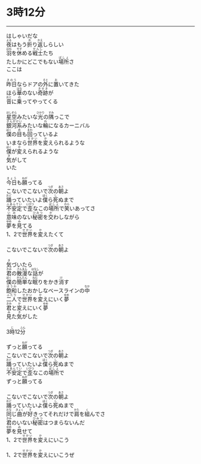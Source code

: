 # 3時12分
---
<lyric>
はしゃいだな<br/>&#13;
<ruby>夜<rt>よる</rt></ruby>はもう<ruby>折<rt>お</rt></ruby>り<ruby>返<rt>かえ</rt></ruby>しらしい<br/>&#13;
<ruby>羽<rt>はね</rt></ruby>を<ruby>休<rt>やす</rt></ruby>める<ruby>戦士<rt>せんし</rt></ruby>たち<br/>&#13;
たしかにどこでもない<ruby>場所<rt>ばしょ</rt></ruby>さ<br/>&#13;
ここは<br/>&#13;
<br/>&#13;
<ruby>昨日<rt>きのう</rt></ruby>ならドアの<ruby>外<rt>そと</rt></ruby>に<ruby>置<rt>お</rt></ruby>いてきた<br/>&#13;
ほら<ruby>華<rt>はな</rt></ruby>のない<ruby>奇跡<rt>きせき</rt></ruby>が<br/>&#13;
<ruby>音<rt>おと</rt></ruby>に<ruby>乗<rt>の</rt></ruby>ってやってくる<br/>&#13;
<br/>&#13;
<ruby>星空<rt>ほしぞら</rt></ruby>みたいな<ruby>光<rt>ひかり</rt></ruby>の<ruby>隅<rt>すみ</rt></ruby>っこで<br/>&#13;
<ruby>銀河系<rt>ぎんがけい</rt></ruby>みたいな<ruby>輪<rt>わ</rt></ruby>になるカーニバル<br/>&#13;
<ruby>僕<rt>ぼく</rt></ruby>の<ruby>目<rt>め</rt></ruby>も<ruby>回<rt>まわ</rt></ruby>っているよ<br/>&#13;
いまなら<ruby>世界<rt>せかい</rt></ruby>を<ruby>変<rt>か</rt></ruby>えられるような<br/>&#13;
<ruby>僕<rt>ぼく</rt></ruby>が<ruby>変<rt>か</rt></ruby>えられるような<br/>&#13;
<ruby>気<rt>き</rt></ruby>がして<br/>&#13;
いた<br/>&#13;
<br/>&#13;
<ruby>今日<rt>きょう</rt></ruby>も<ruby>願<rt>ねが</rt></ruby>ってる<br/>&#13;
こないでこないで<ruby>次<rt>つぎ</rt></ruby>の<ruby>朝<rt>あさ</rt></ruby>よ<br/>&#13;
<ruby>踊<rt>おど</rt></ruby>っていたいよ<ruby>僕<rt>ぼく</rt></ruby>ら<ruby>死<rt>し</rt></ruby>ぬまで<br/>&#13;
<ruby>不安定<rt>ふあんてい</rt></ruby>で<ruby>歪<rt>いびつ</rt></ruby>なこの<ruby>場所<rt>ばしょ</rt></ruby>で<ruby>笑<rt>わら</rt></ruby>いあってさ<br/>&#13;
<ruby>意味<rt>いみ</rt></ruby>のない<ruby>秘密<rt>ひみつ</rt></ruby>を<ruby>交<rt>か</rt></ruby>わしながら<br/>&#13;
<ruby>夢<rt>ゆめ</rt></ruby>を<ruby>見<rt>み</rt></ruby>てる<br/>&#13;
1、2で<ruby>世界<rt>せかい</rt></ruby>を<ruby>変<rt>か</rt></ruby>えたくて<br/>&#13;
<br/>&#13;
こないでこないで<ruby>次<rt>つぎ</rt></ruby>の<ruby>朝<rt>あさ</rt></ruby>よ<br/>&#13;
<br/>&#13;
<ruby>気<rt>き</rt></ruby>づいたら<br/>&#13;
<ruby>君<rt>きみ</rt></ruby>の<ruby>散漫<rt>さんまん</rt></ruby>な<ruby>話<rt>はなし</rt></ruby>が<br/>&#13;
<ruby>僕<rt>ぼく</rt></ruby>の<ruby>簡単<rt>かんたん</rt></ruby>な<ruby>眠<rt>ねむ</rt></ruby>りをかき<ruby>消<rt>け</rt></ruby>す<br/>&#13;
<ruby>飽和<rt>ほうわ</rt></ruby>したおかしなベースラインの<ruby>中<rt>なか</rt></ruby><br/>&#13;
<ruby>二人<rt>ふたり</rt></ruby>で<ruby>世界<rt>せかい</rt></ruby>を<ruby>変<rt>か</rt></ruby>えにいく<ruby>夢<rt>ゆめ</rt></ruby><br/>&#13;
<ruby>君<rt>きみ</rt></ruby>と<ruby>変<rt>か</rt></ruby>えにいく<ruby>夢<rt>ゆめ</rt></ruby><br/>&#13;
<ruby>見<rt>み</rt></ruby>た<ruby>気<rt>き</rt></ruby>がした<br/>&#13;
<br/>&#13;
3<ruby>時<rt>じ</rt></ruby>12<ruby>分<rt>ふん</rt></ruby><br/>&#13;
<br/>&#13;
ずっと<ruby>願<rt>ねが</rt></ruby>ってる<br/>&#13;
こないでこないで<ruby>次<rt>つぎ</rt></ruby>の<ruby>朝<rt>あさ</rt></ruby>よ<br/>&#13;
<ruby>踊<rt>おど</rt></ruby>っていたいよ<ruby>僕<rt>ぼく</rt></ruby>ら<ruby>死<rt>し</rt></ruby>ぬまで<br/>&#13;
<ruby>不安定<rt>ふあんてい</rt></ruby>で<ruby>歪<rt>いびつ</rt></ruby>なこの<ruby>場所<rt>ばしょ</rt></ruby>で<br/>&#13;
ずっと<ruby>願<rt>ねが</rt></ruby>ってる<br/>&#13;
<br/>&#13;
こないでこないで<ruby>次<rt>つぎ</rt></ruby>の<ruby>朝<rt>あさ</rt></ruby>よ<br/>&#13;
<ruby>踊<rt>おど</rt></ruby>っていたいよ<ruby>僕<rt>ぼく</rt></ruby>ら<ruby>死<rt>し</rt></ruby>ぬまで<br/>&#13;
<ruby>同<rt>おな</rt></ruby>じ<ruby>曲<rt>きょく</rt></ruby>が<ruby>好<rt>す</rt></ruby>きってそれだけで<ruby>肩<rt>かた</rt></ruby>を<ruby>組<rt>く</rt></ruby>んでさ<br/>&#13;
<ruby>君<rt>きみ</rt></ruby>のいない<ruby>秘密<rt>ひみつ</rt></ruby>はつまらないんだ<br/>&#13;
<ruby>夢<rt>ゆめ</rt></ruby>を<ruby>見<rt>み</rt></ruby>せて<br/>&#13;
1、2で<ruby>世界<rt>せかい</rt></ruby>を<ruby>変<rt>か</rt></ruby>えにいこう<br/>&#13;
<br/>&#13;
1、2で<ruby>世界<rt>せかい</rt></ruby>を<ruby>変<rt>か</rt></ruby>えにいこうぜ<br/>&#13;
</lyric>

